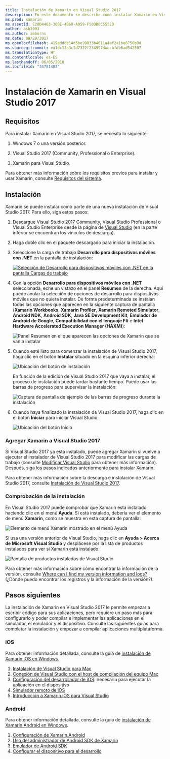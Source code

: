```yaml
---
title: Instalación de Xamarin en Visual Studio 2017
description: En este documento se describe cómo instalar Xamarin en Visual Studio 2017. Se explican los requisitos, el proceso de instalación y la comprobación de la instalación.
ms.prod: xamarin
ms.assetid: E20D4463-368E-4B60-A059-F50DB8C5552D
author: asb3993
ms.author: amburns
ms.date: 09/29/2017
ms.openlocfilehash: 419addde14d5be99833b4611a4af2a1be8756b9d
ms.sourcegitcommit: ea1dc12a3c2d7322f234997daacbfdb6ad542507
ms.translationtype: HT
ms.contentlocale: es-ES
ms.lasthandoff: 06/05/2018
ms.locfileid: "34781483"
---
```

# <a name="installing-xamarin-in-visual-studio-2017"></a>Instalación de Xamarin en Visual Studio 2017

<a name="requirements" />

## <a name="requirements"></a>Requisitos

Para instalar Xamarin en Visual Studio 2017, se necesita lo siguiente:

1. Windows 7 o una versión posterior.

2. Visual Studio 2017 (Community, Professional o Enterprise).

3. Xamarin para Visual Studio.

Para obtener más información sobre los requisitos previos para instalar y usar Xamarin, consulte [Requisitos del sistema](~/cross-platform/get-started/requirements.md).

<a name="installation" />

## <a name="installation"></a>Instalación

Xamarin se puede instalar como parte de una nueva instalación de Visual Studio 2017.
Para ello, siga estos pasos:

1. Descargue Visual Studio 2017 Community, Visual Studio Professional o Visual Studio Enterprise desde la página de [Visual Studio](https://www.visualstudio.com/vs/) (en la parte inferior se encuentran los vínculos de descarga).

2. Haga doble clic en el paquete descargado para iniciar la instalación.

3. Seleccione la carga de trabajo **Desarrollo para dispositivos móviles con .NET** en la pantalla de instalación: 

    [![Selección de Desarrollo para dispositivos móviles con .NET en la pantalla Cargas de trabajo](windows-images/01-mobile-dev-workload-sml.png)](windows-images/01-mobile-dev-workload.png#lightbox)

4. Con la opción **Desarrollo para dispositivos móviles con .NET** seleccionada, eche un vistazo en el panel **Resumen** de la derecha. Aquí puede anular la selección de opciones de desarrollo para dispositivos móviles que no quiera instalar. De forma predeterminada se instalan todas las opciones que aparecen en la siguiente captura de pantalla (**Xamarin Workbooks**, **Xamarin Profiler**, **Xamarin Remoted Simulator**, **Android NDK**, **Android SDK**, **Java SE Development Kit**, **Emulador de Android de Google**, **Compatibilidad con el lenguaje F#** e **Intel Hardware Accelerated Execution Manager (HAXM)**):

    ![Panel Resumen en el que aparecen las opciones de Xamarin que se van a instalar](windows-images/02-summary.png)

5. Cuando esté listo para comenzar la instalación de Visual Studio 2017, haga clic en el botón **Instalar** situado en la esquina inferior derecha:

    ![Ubicación del botón de instalación](windows-images/03-click-install.png)

   En función de la edición de Visual Studio 2017 que vaya a instalar, el proceso de instalación puede tardar bastante tiempo. Puede usar las barras de progreso para supervisar la instalación:

    ![Captura de pantalla de ejemplo de las barras de progreso durante la instalación](windows-images/04-progress-bars.png)

6. Cuando haya finalizado la instalación de Visual Studio 2017, haga clic en el botón **Iniciar** para iniciar Visual Studio:

    ![Ubicación del botón Inicio](windows-images/05-launch.png)

<a name="vs2017" />

### <a name="adding-xamarin-to-visual-studio-2017"></a>Agregar Xamarin a Visual Studio 2017

Si Visual Studio 2017 ya está instalado, puede agregar Xamarin si vuelve a ejecutar el instalador de Visual Studio 2017 para modificar las cargas de trabajo (consulte [Modificar Visual Studio](https://docs.microsoft.com/visualstudio/install/modify-visual-studio) para obtener más información). Después, siga los pasos indicados anteriormente para instalar Xamarin.

Para obtener más información sobre la descarga e instalación de Visual Studio 2017, consulte [Instalación de Visual Studio 2017](https://docs.microsoft.com/visualstudio/install/install-visual-studio).


### <a name="verifying-installation"></a>Comprobación de la instalación

En Visual Studio 2017 puede comprobar que Xamarin está instalado haciendo clic en el menú **Ayuda**. Si está instalado, debería ver el elemento de menú **Xamarin**, como se muestra en esta captura de pantalla:

![Elemento de menú Xamarin mostrado en el menú Ayuda](windows-images/12-xamarin-menu-item.png)

Si usa una versión anterior de Visual Studio, haga clic en **Ayuda > Acerca de Microsoft Visual Studio** y desplácese por la lista de productos instalados para ver si Xamarin está instalado:

![Pantalla de productos instalados de Visual Studio](windows-images/13-xamarin-is-installed.png)

Para obtener más información sobre cómo encontrar la información de la versión, consulte [Where can I find my version information and logs?](~/cross-platform/troubleshooting/questions/version-logs.md) (¿Dónde puedo encontrar los registros y la información de la versión?).

<a name="nextsteps" />

## <a name="next-steps"></a>Pasos siguientes

La instalación de Xamarin en Visual Studio 2017 le permite empezar a escribir código para sus aplicaciones, pero requiere un paso más para configurarlo y poder compilar e implementar las aplicaciones en el simulador, el emulador y el dispositivo. Consulte las siguientes guías para completar la instalación y empezar a compilar aplicaciones multiplataforma.

### <a name="ios"></a>iOS

Para obtener información detallada, consulte la guía de [instalación de Xamarin.iOS en Windows](~/ios/get-started/installation/windows/index.md). 

1. [Instalación de Visual Studio para Mac](https://docs.microsoft.com/visualstudio/mac/installation)
2. [Conexión de Visual Studio con el host de compilación del equipo Mac](~/ios/get-started/installation/windows/connecting-to-mac/index.md)
3. [Configuración del desarrollador de iOS](~/ios/get-started/installation/device-provisioning/index.md): necesaria para ejecutar la aplicación en el dispositivo
5. [Simulador remoto de iOS](~/tools/ios-simulator.md)
6. [Introducción a Xamarin.iOS para Visual Studio](~/ios/get-started/installation/windows/introduction-to-xamarin-ios-for-visual-studio.md)

### <a name="android"></a>Android

Para obtener información detallada, consulte la guía de [instalación de Xamarin.Android en Windows](~/android/get-started/installation/windows.md).

1. [Configuración de Xamarin.Android](~/android/get-started/installation/windows.md#configuration)
2. [Uso del administrador de Android SDK de Xamarin](~/android/get-started/installation/android-sdk.md?ide=vs)
3. [Emulador de Android SDK](~/android/get-started/installation/android-emulator/index.md)
4. [Configurar el dispositivo para el desarrollo](~/android/get-started/installation/set-up-device-for-development.md)
